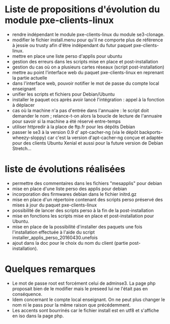 # Liste de propositions d'évolution du module pxe-clients-linux

* rendre indépendant le module pxe-clients-linux du module se3-clonage.
* modifier le fichier install.menu pour qu'il ne comporte plus de référence à jessie ou trusty afin d'être indépendant du futur paquet pxe-clients-linux.
* mettre en place une liste perso d'applis pour ubuntu
* gestion des erreurs dans les scripts mise en place et post-installation
* gestion du cas où on a plusieurs cartes réseaux (script post-installation)
* mettre au point l'interface web du paquet pxe-clients-linux en reprenant la partie actuelle
* dans l'interface web, pouvoir notifier le mot de passe du compte local enseignant
* unifier les scripts et fichiers pour Debian/Ubuntu
* installer le paquet ocs après avoir lancé l'intégration : appel à la fonction à déplacer
* cas où la machine n'a pas d'entrée dans l'annuaire : le script doit demander le nom ; relance-t-on alors la boucle de lecture de l'annuaire pour savoir si la machine a été réservé entre-temps
* utiliser httpredir à la place de ftp.fr pour les dépôts Debian
* passer le se3 à la version 0.9 d' apt-cacher-ng (via le dépôt backports-wheezy-sloppy) car c'est la version d'apt-cacher-ng conçue et adaptée pour des clients Ubuntu Xenial et aussi pour la future version de Debian Stretch…


# liste de évolutions réalisées

* permettre des commentaires dans les fichiers "mesapplis" pour debian
* mise en place d'une liste perso des applis pour debian
* incorporation des firmwares debian dans le fichier initrd.gz
* mise en place d'un répertoire contenant des scripts perso préservé des mises à jour du paquet pxe-clients-linux
* possibilité de lancer des scripts perso à la fin de la post-installation
* mise en fonctions les scripts mise en place et post-installation pour Ubuntu.
* mise en place de la possibilité d'installer des paquets une fois l'installation effectuée à l'aide du script installer_applis_perso_20160430.unefois
* ajout dans la doc pour le choix du nom du client (partie post-installation).


# Quelques remarques

- Le mot de passe root est forcément celui de adminse3. La page php proposait bien de le modifier mais le preseed lui ne l'était pas en conséquence.
- Idem concernant le compte local enseignant. On ne peut plus changer le nom ni le pass pour la même raison que précédemment.
- Les accents sont bourrinés car le fichier install est en utf8 et s'affiche en iso dans la page php.

